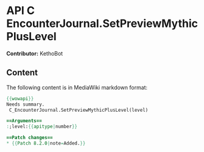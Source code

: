 # API C EncounterJournal.SetPreviewMythicPlusLevel

**Contributor:** KethoBot

## Content

The following content is in MediaWiki markdown format:

```mediawiki
{{wowapi}}
Needs summary.
 C_EncounterJournal.SetPreviewMythicPlusLevel(level)

==Arguments==
:;level:{{apitype|number}}

==Patch changes==
* {{Patch 8.2.0|note=Added.}}
```